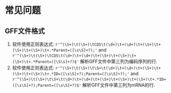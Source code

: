 # 常见问题

## GFF文件格式

1. 软件使用正则表达式: `r'^(\S+)\t(\S+)\tCDS\t(\d+)\t+(\d+)\t+(\S+)\t+(\S+)\t+(\S+)\t+.*Parent=([\s\S]+?);'` and `r'^(\S+)\t(\S+)\tCDS\t(\d+)\t+(\d+)\t+(\S+)\t+(\S+)\t+(\S+)\t+.*Parent=([\S\s]+?)$'` 解析GFF文件中第三列为编码序列的行.
2. 软件使用正则表达式: `r'^(\S+)\t(\S+)\t\S+\t(\d+)\t+(\d+)\t+(\S+)\t+(\S+)\t+(\S+)\t+.*ID=([\s\S]+?);Parent=([\s\S]+?);'` and `r'^(\S+)\t(\S+)\t\S+\t(\d+)\t+(\d+)\t+(\S+)\t+(\S+)\t+(\S+)\t+.*ID=([\s\S]+?);Parent=([\s\S]+?)$'` 解析GFF文件中第三列为mRNA的行.
